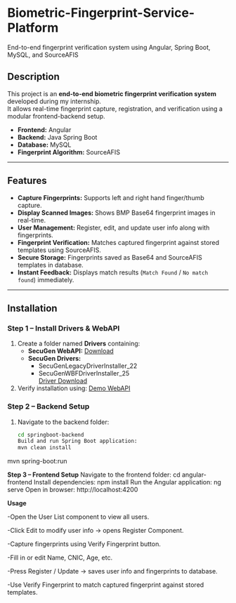 # Biometric-Fingerprint-Service-Platform
End-to-end fingerprint verification system using Angular, Spring Boot, MySQL, and SourceAFIS
## Description
This project is an **end-to-end biometric fingerprint verification system** developed during my internship.  
It allows real-time fingerprint capture, registration, and verification using a modular frontend-backend setup.

- **Frontend:** Angular  
- **Backend:** Java Spring Boot  
- **Database:** MySQL  
- **Fingerprint Algorithm:** SourceAFIS  

---

## Features
- **Capture Fingerprints:** Supports left and right hand finger/thumb capture.  
- **Display Scanned Images:** Shows BMP Base64 fingerprint images in real-time.  
- **User Management:** Register, edit, and update user info along with fingerprints.  
- **Fingerprint Verification:** Matches captured fingerprint against stored templates using SourceAFIS.  
- **Secure Storage:** Fingerprints saved as Base64 and SourceAFIS templates in database.  
- **Instant Feedback:** Displays match results (`Match Found` / `No match found`) immediately.  

---

## Installation

### Step 1 – Install Drivers & WebAPI
1. Create a folder named **Drivers** containing:  
   - **SecuGen WebAPI:** [Download](https://webapi.secugen.com/Demo1)  
   - **SecuGen Drivers:**  
     - SecuGenLegacyDriverInstaller_22  
     - SecuGenWBFDriverInstaller_25  
     [Driver Download](https://secugen.com/drivers/)  
2. Verify installation using: [Demo WebAPI](https://webapi.secugen.com/Demo1)  

### Step 2 – Backend Setup
1. Navigate to the backend folder:
   ```bash
   cd springboot-backend
   Build and run Spring Boot application:
   mvn clean install
mvn spring-boot:run  

****Step 3 – Frontend Setup****
Navigate to the frontend folder:
cd angular-frontend
Install dependencies:
npm install
Run the Angular application:
ng serve
Open in browser: http://localhost:4200

****Usage****

-Open the User List component to view all users.

-Click Edit to modify user info → opens Register Component.

-Capture fingerprints using Verify Fingerprint button.

-Fill in or edit Name, CNIC, Age, etc.

-Press Register / Update → saves user info and fingerprints to database.

-Use Verify Fingerprint to match captured fingerprint against stored templates.

